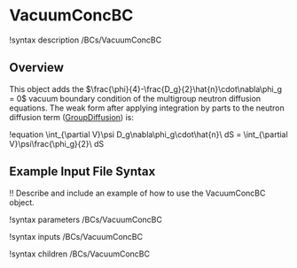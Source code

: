 # VacuumConcBC

!syntax description /BCs/VacuumConcBC

## Overview

This object adds the $\frac{\phi}{4}-\frac{D_g}{2}\hat{n}\cdot\nabla\phi_g = 0$ vacuum boundary
condition of the multigroup neutron diffusion equations. The weak form after applying integration
by parts to the neutron diffusion term ([GroupDiffusion](/GroupDiffusion.md)) is:

!equation
\int_{\partial V}\psi D_g\nabla\phi_g\cdot\hat{n}\ dS = \int_{\partial V}\psi\frac{\phi_g}{2}\ dS

## Example Input File Syntax

!! Describe and include an example of how to use the VacuumConcBC object.

!syntax parameters /BCs/VacuumConcBC

!syntax inputs /BCs/VacuumConcBC

!syntax children /BCs/VacuumConcBC
